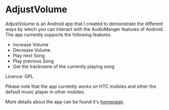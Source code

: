 AdjustVolume
============

AdjustVolume is an Android app that I created to demonstrate the different ways by which you can interact with the AudioManger features of Android. The app currently supports the following features.

*   Increase Volume
*   Decrease Volume
*   Play next Song
*   Play previous Song
*   Get the trackname of the currently playing song

Licence: GPL

Please note that the app currently works on HTC mobiles and other the default music player in other mobiles.

More details about the app can be found it's [homepage](http://sudarmuthu.com/android). 
